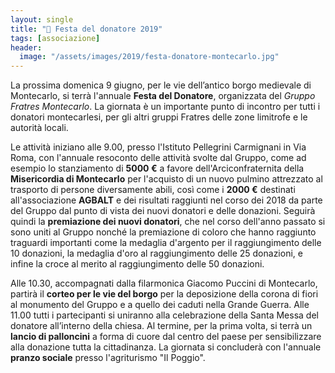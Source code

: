 ```yaml
---
layout: single
title: "🎈 Festa del donatore 2019"
tags: [associazione]
header:
  image: "/assets/images/2019/festa-donatore-montecarlo.jpg"
---
```


La prossima domenica 9 giugno, per le vie dell’antico borgo medievale di
Montecarlo, si terrà  l'annuale **Festa del Donatore**, organizzata del *Gruppo
Fratres Montecarlo*. La giornata è un importante punto di incontro per tutti i
donatori montecarlesi, per gli altri gruppi Fratres delle zone limitrofe e le
autorità locali.

Le attività iniziano alle 9.00, presso l'Istituto Pellegrini Carmignani in Via
Roma, con l'annuale resoconto delle attività svolte dal Gruppo, come ad esempio
lo stanziamento di **5000 €** a favore dell'Arciconfraternita della
**Misericordia di Montecarlo** per l'acquisto di un nuovo pulmino attrezzato al
trasporto di persone diversamente abili, così come i **2000 €** destinati
all'associazione **AGBALT** e dei risultati raggiunti nel corso dei 2018 da
parte del Gruppo dal punto di vista dei nuovi donatori e delle donazioni.
Seguirà quindi la **premiazione dei nuovi donatori**, che nel corso dell'anno
passato si sono uniti al Gruppo nonché la premiazione di coloro che hanno
raggiunto traguardi importanti come la medaglia d'argento per il raggiungimento
delle 10 donazioni, la medaglia d'oro al raggiungimento delle 25 donazioni, e
infine la croce al merito al raggiungimento delle 50 donazioni.

Alle 10.30, accompagnati dalla filarmonica Giacomo Puccini di Montecarlo,
partirà il **corteo per le vie del borgo** per la deposizione della corona di
fiori al monumento del Gruppo e a quello dei caduti nella Grande Guerra. Alle
11.00 tutti i partecipanti si uniranno alla celebrazione della Santa Messa del
donatore all’interno della chiesa. Al termine, per la prima volta, si terrà un
**lancio di palloncini** a forma di cuore dal centro del paese per sensibilizzare
alla donazione tutta la cittadinanza. La giornata si concluderà con l'annuale
**pranzo sociale** presso l'agriturismo "Il Poggio".
